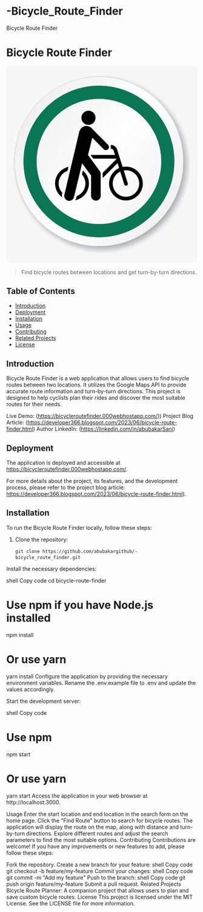 # -Bicycle_Route_Finder
 Bicycle Route Finder
# Bicycle Route Finder

![Bicycle Route Finder](logo2.png)

> Find bicycle routes between locations and get turn-by-turn directions.

## Table of Contents

- [Introduction](#introduction)
- [Deployment](#deployment)
- [Installation](#installation)
- [Usage](#usage)
- [Contributing](#contributing)
- [Related Projects](#related-projects)
- [License](#license)

## Introduction

Bicycle Route Finder is a web application that allows users to find bicycle routes between two locations. It utilizes the Google Maps API to provide accurate route information and turn-by-turn directions. This project is designed to help cyclists plan their rides and discover the most suitable routes for their needs.

Live Demo: (https://bicycleroutefinder.000webhostapp.com/))
Project Blog Article:  (https://developer366.blogspot.com/2023/06/bicycle-route-finder.html)
Author LinkedIn: (https://linkedin.com/in/abubakarSani)

## Deployment

The application is deployed and accessible at https://bicycleroutefinder.000webhostapp.com/.

For more details about the project, its features, and the development process, please refer to the project blog article: https://developer366.blogspot.com/2023/06/bicycle-route-finder.html).

## Installation

To run the Bicycle Route Finder locally, follow these steps:

1. Clone the repository:

   ```shell
   git clone https://github.com/abubakargithub/-bicycle_route_finder.git
Install the necessary dependencies:

shell
Copy code
cd bicycle-route-finder
# Use npm if you have Node.js installed
npm install
# Or use yarn
yarn install
Configure the application by providing the necessary environment variables. Rename the .env.example file to .env and update the values accordingly.

Start the development server:

shell
Copy code
# Use npm
npm start
# Or use yarn
yarn start
Access the application in your web browser at http://localhost:3000.

Usage
Enter the start location and end location in the search form on the home page.
Click the "Find Route" button to search for bicycle routes.
The application will display the route on the map, along with distance and turn-by-turn directions.
Explore different routes and adjust the search parameters to find the most suitable options.
Contributing
Contributions are welcome! If you have any improvements or new features to add, please follow these steps:

Fork the repository.
Create a new branch for your feature:
shell
Copy code
git checkout -b feature/my-feature
Commit your changes:
shell
Copy code
git commit -m "Add my feature"
Push to the branch:
shell
Copy code
git push origin feature/my-feature
Submit a pull request.
Related Projects
Bicycle Route Planner: A companion project that allows users to plan and save custom bicycle routes.
License
This project is licensed under the MIT License. See the LICENSE file for more information.

